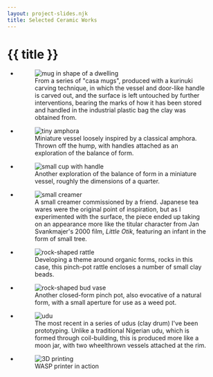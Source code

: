 ```yaml
---
layout: project-slides.njk
title: Selected Ceramic Works
---
```

# {{ title }}

<section class="splide" aria-label="{{ title }}">
  <div class="splide__track">
		<ul class="splide__list">
			<li class="splide__slide">
        <figure class="splide__slide">
          <img src="https://reubenson-portfolio.s3.us-east-1.amazonaws.com/assets/ceramics_casa-mug.jpg" alt="mug in shape of a dwelling">
          <figcaption>
            From a series of "casa mugs", produced with a kurinuki carving technique, in which the vessel and door-like handle is carved out, and the surface is left untouched by further interventions, bearing the marks of how it has been stored and handled in the industrial plastic bag the clay was obtained from.
          </figcaption>
        </figure>
      </li>
			<li class="splide__slide">
        <figure>
          <img src="https://reubenson-portfolio.s3.us-east-1.amazonaws.com/assets/ceramics_tiny-amphora.jpg" alt="tiny amphora">
          <figcaption>
            Miniature vessel loosely inspired by a classical amphora. Thrown off the hump, with handles attached as an exploration of the balance of form.
          </figcaption>
        </figure>
      </li>
      <li class="splide__slide">
        <figure>
          <img src="https://reubenson-portfolio.s3.us-east-1.amazonaws.com/assets/ceramics_tiny-cup.jpg" alt="small cup with handle">
          <figcaption>
            Another exploration of the balance of form in a miniature vessel, roughly the dimensions of a quarter.
          </figcaption>
        </figure>
      </li>
	    <li class="splide__slide">
        <figure>
          <img src="https://reubenson-portfolio.s3.us-east-1.amazonaws.com/assets/ceramics_small-creamer.jpg" alt="small creamer">
          <figcaption>
            A small creamer commissioned by a friend. Japanese tea wares were the original point of inspiration, but as I experimented with the surface, the piece ended up taking on an appearance more like the titular character from Jan Svankmajer's 2000 film, <em>Little Otik</em>, featuring an infant in the form of small tree.
          </figcaption>
        </figure>
      </li>
      <li class="splide__slide">
        <figure>
          <img src="https://reubenson-portfolio.s3.us-east-1.amazonaws.com/assets/ceramics_rock-rattle.jpg" alt="rock-shaped rattle">
          <figcaption>
            Developing a theme around organic forms, rocks in this case, this pinch-pot rattle encloses a number of small clay beads.
          </figcaption>
        </figure>
      </li>
      <li class="splide__slide">
        <figure>
          <img src="https://reubenson-portfolio.s3.us-east-1.amazonaws.com/assets/ceramics_bud-vase.jpg" alt="rock-shaped bud vase">
          <figcaption>
            Another closed-form pinch pot, also evocative of a natural form, with a small aperture for use as a weed pot.
          </figcaption>
        </figure>
      </li>
      <li class="splide__slide">
        <figure>
          <img src="https://reubenson-portfolio.s3.us-east-1.amazonaws.com/assets/ceramics_udu_1b.jpg" alt="udu">
          <figcaption>
            The most recent in a series of udus (clay drum) I've been prototyping. Unlike a traditional Nigerian udu, which is formed through coil-building, this is produced more like a moon jar, with two wheelthrown vessels attached at the rim.
          </figcaption>
        </figure>
      </li>
      <li class="splide__slide">
        <figure>
          <img src="https://reubenson-portfolio.s3.us-east-1.amazonaws.com/assets/3D-printing.jpeg" alt="3D printing">
          <figcaption>
            WASP printer in action
          </figcaption>
        </figure>
      </li>
		</ul>
  </div>
</section>

<!-- Insert Balthasar -->

<!-- Insert Udu -->

<!-- Insert Spoon -->

<!-- Insert Rock Rattle -->

<!-- Insert Small Creamer -->

<!-- Insert Cup -->

<!-- Insert Rock breast vase -->

<!-- Insert Small Sweden bud vase -->